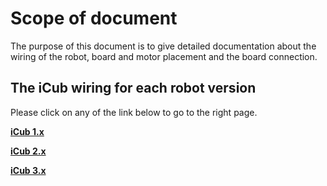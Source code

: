# Scope of document

The purpose of this document is to give detailed documentation about the wiring of the robot, board and motor placement and the board connection.

## The iCub wiring for each robot version 

Please click on any of the link below to go to the right page.

[**iCub 1.x**](icub1_x.md)

[**iCub 2.x**](icub2_x.md)

[**iCub 3.x**](icub3_x.md)


